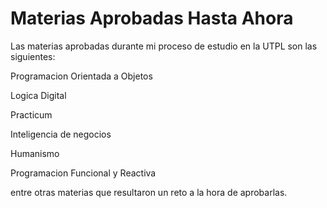 # Materias Aprobadas Hasta Ahora

Las materias aprobadas durante mi proceso de estudio en la UTPL son las siguientes:

Programacion Orientada a Objetos

Logica Digital

Practicum

Inteligencia de negocios

Humanismo

Programacion Funcional y Reactiva

entre otras materias que resultaron un reto a la hora de aprobarlas.



